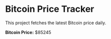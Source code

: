 # Bitcoin Price Tracker

This project fetches the latest Bitcoin price daily.

**Bitcoin Price:** $85245

